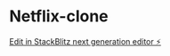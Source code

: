 # Netflix-clone

[Edit in StackBlitz next generation editor ⚡️](https://stackblitz.com/~/github.com/kushal-202/Netflix-clone)